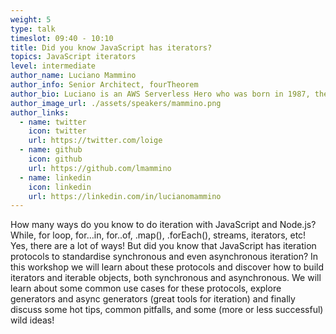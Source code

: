 ```yaml
---
weight: 5
type: talk
timeslot: 09:40 - 10:10
title: Did you know JavaScript has iterators?
topics: JavaScript iterators
level: intermediate
author_name: Luciano Mammino
author_info: Senior Architect, fourTheorem
author_bio: Luciano is an AWS Serverless Hero who was born in 1987, the same year Super Mario Bros was released in Europe, which, by chance is his favorite game! He started coding at the age of 12, hacking away with his father's old i386 armed only with MS-DOS and the QBasic interpreter and since then he has been professionally a software developer for more than 14 years. He is currently a senior Architect at fourTheorem where he is helping companies to get the best of the cloud, AWS, and serverless. He loves the full-stack web, Node.js & Serverless and co-authored <a target="_blank" href='https://www.nodejsdesignpatterns.com'>Node.js design patterns</a>, maintains <a target="_blank" href='https://fstack.link'> Fullstack Bulletin</a> and co-hosts <a target="_blank" href='https://awsbites.com'>Aws Bites </a>
author_image_url: ./assets/speakers/mammino.png
author_links: 
  - name: twitter
    icon: twitter
    url: https://twitter.com/loige
  - name: github
    icon: github
    url: https://github.com/lmammino
  - name: linkedin
    icon: linkedin
    url: https://linkedin.com/in/lucianomammino
---
```


How many ways do you know to do iteration with JavaScript and Node.js? While, for loop, for…in, for..of, .map(), .forEach(), streams, iterators, etc! Yes, there are a lot of ways! But did you know that JavaScript has iteration protocols to standardise synchronous and even asynchronous iteration? In this workshop we will learn about these protocols and discover how to build iterators and iterable objects, both synchronous and asynchronous. We will learn about some common use cases for these protocols, explore generators and async generators (great tools for iteration) and finally discuss some hot tips, common pitfalls, and some (more or less successful) wild ideas!
